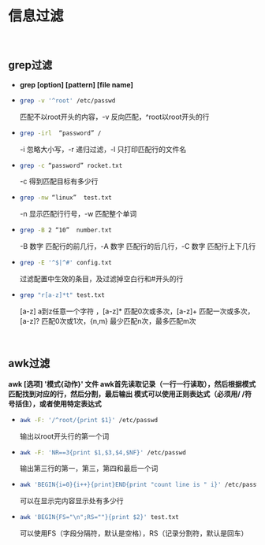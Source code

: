 # 信息过滤

&nbsp;

## grep过滤

* **grep [option] [pattern] [file name]**

* ```bash
  grep -v '^root' /etc/passwd 
  ```
  匹配不以root开头的内容，-v 反向匹配，^root以root开头的行

* ```bash
  grep -irl  “password” /
  ```
  -i 忽略大小写，-r 递归过滤，-l 只打印匹配行的文件名

* ```bash
  grep -c “password” rocket.txt
  ```
  -c 得到匹配目标有多少行

* ```bash
  grep -nw “linux”  test.txt
  ```
  -n 显示匹配行行号，-w 匹配整个单词

* ```bash
  grep -B 2 “10”  number.txt 
  ```
  -B 数字    匹配行的前几行，-A 数字     匹配行的后几行，-C   数字    匹配行上下几行

* ```bash
  grep -E '^$|^#' config.txt
  ```
  过滤配置中生效的条目，及过滤掉空白行和#开头的行

* ```bash
  grep "r[a-z]*t" test.txt
  ```
  [a-z] a到z任意一个字符 ，[a-z]*  匹配0次或多次，[a-z]+   匹配一次或多次，[a-z]?    匹配0次或1次，{n,m}   最少匹配n次，最多匹配m次

&nbsp;

## awk过滤

**awk [选项] '模式{动作}' 文件
awk首先读取记录（一行一行读取），然后根据模式匹配找到对应的行，然后分割，最后输出
模式可以使用正则表达式（必须用/ /符号括住），或者使用特定表达式**

* ```bash
  awk -F: '/^root/{print $1}' /etc/passwd
  ```
  输出以root开头行的第一个词

* ```bash
  awk -F: 'NR==3{print $1,$3,$4,$NF}' /etc/passwd
  ```
  输出第三行的第一，第三，第四和最后一个词

* ```bash
  awk 'BEGIN{i=0}{i++}{print}END{print "count line is " i}' /etc/passwd
  ```
  可以在显示完内容显示处有多少行

* ```bash
  awk 'BEGIN{FS="\n";RS=""}{print $2}' test.txt
  ```
  可以使用FS（字段分隔符，默认是空格），RS（记录分割符，默认是回车）